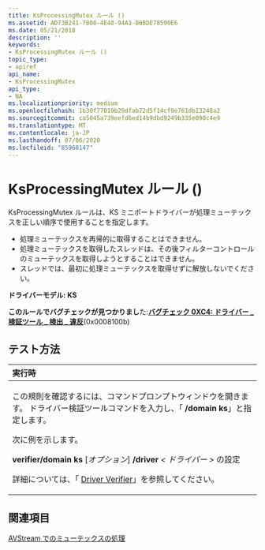 ```yaml
---
title: KsProcessingMutex ルール ()
ms.assetid: AD73B241-7B08-4E48-94A1-B6BDE78590E6
ms.date: 05/21/2018
description: ''
keywords:
- KsProcessingMutex ルール ()
topic_type:
- apiref
api_name:
- KsProcessingMutex
api_type:
- NA
ms.localizationpriority: medium
ms.openlocfilehash: 1b30f77019b29dfab72d5f14cf9e761db13248a2
ms.sourcegitcommit: ca5045a739eefd6ed14b9dbd9249b335e090c4e9
ms.translationtype: MT
ms.contentlocale: ja-JP
ms.lasthandoff: 07/06/2020
ms.locfileid: "85968147"
---
```

# <a name="ksprocessingmutex-rule-"></a>KsProcessingMutex ルール ()


KsProcessingMutex ルールは、KS ミニポートドライバーが処理ミューテックスを正しい順序で使用することを指定します。

-   処理ミューテックスを再帰的に取得することはできません。
-   処理ミューテックスを取得したスレッドは、その後フィルターコントロールのミューテックスを取得しようとすることはできません。
-   スレッドでは、最初に処理ミューテックスを取得せずに解放しないでください。

**ドライバーモデル: KS**

**このルールでバグチェックが見つかりまし**た:[**バグチェック 0XC4: ドライバー \_ 検証ツール \_ 検出 \_ 違反**](https://docs.microsoft.com/windows-hardware/drivers/debugger/bug-check-0xc4--driver-verifier-detected-violation)(0x0008100b)


<a name="how-to-test"></a>テスト方法
-----------

<table>
<colgroup>
<col width="100%" />
</colgroup>
<thead>
<tr class="header">
<th align="left">実行時</th>
</tr>
</thead>
<tbody>
<tr class="odd">
<td align="left"><p>この規則を確認するには、コマンドプロンプトウィンドウを開きます。 ドライバー検証ツールコマンドを入力し、「 <strong>/domain ks</strong>」と指定します。</p>
<p>次に例を示します。</p>
<p><strong>verifier/domain ks</strong> [<em>オプション</em>] <strong>/driver</strong> <em> &lt; ドライバー &gt; </em>の設定</p>
<p>詳細については、「 <a href="https://docs.microsoft.com/windows-hardware/drivers/devtest/driver-verifier" data-raw-source="[Driver Verifier](https://docs.microsoft.com/windows-hardware/drivers/devtest/driver-verifier)">Driver Verifier</a>」を参照してください。</p></td>
</tr>
</tbody>
</table>

 

<a name="see-also"></a>関連項目
--------

[AVStream でのミューテックスの処理](https://docs.microsoft.com/windows-hardware/drivers/stream/processing-mutex-in-avstream)
 

 





